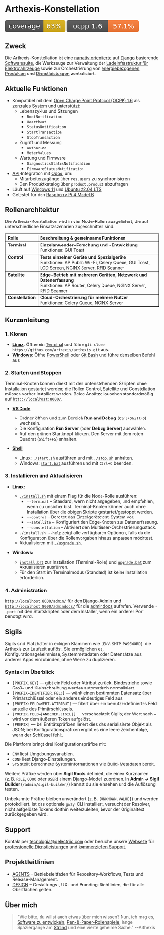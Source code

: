 # Arthexis-Konstellation

[![Testabdeckung](https://raw.githubusercontent.com/arthexis/arthexis/main/coverage.svg)](https://github.com/arthexis/arthexis/actions/workflows/coverage.yml) [![OCPP 1.6-Abdeckung](https://raw.githubusercontent.com/arthexis/arthexis/main/ocpp_coverage.svg)](https://github.com/arthexis/arthexis/blob/main/docs/development/ocpp-user-manual.md)


## Zweck

Die Arthexis-Konstellation ist eine [narrativ orientierte](https://de.wikipedia.org/wiki/Narration) auf [Django](https://www.djangoproject.com/) basierende [Softwaresuite](https://de.wikipedia.org/wiki/Softwarepaket), die Werkzeuge zur Verwaltung der [Ladeinfrastruktur für Elektrofahrzeuge](https://de.wikipedia.org/wiki/Lades%C3%A4ule) sowie zur Orchestrierung von [energiebezogenen Produkten](https://de.wikipedia.org/wiki/Produkt) und [Dienstleistungen](https://de.wikipedia.org/wiki/Dienstleistung) zentralisiert.

## Aktuelle Funktionen

- Kompatibel mit dem [Open Charge Point Protocol (OCPP) 1.6](https://www.openchargealliance.org/protocols/ocpp-16/) als zentrales System und unterstützt:
  - Lebenszyklus und Sitzungen
    - `BootNotification`
    - `Heartbeat`
    - `StatusNotification`
    - `StartTransaction`
    - `StopTransaction`
  - Zugriff und Messung
    - `Authorize`
    - `MeterValues`
  - Wartung und Firmware
    - `DiagnosticsStatusNotification`
    - `FirmwareStatusNotification`
- [API](https://de.wikipedia.org/wiki/Programmierschnittstelle)-Integration mit [Odoo](https://www.odoo.com/), um:
  - Mitarbeiterzugänge über `res.users` zu synchronisieren
  - Den Produktkatalog über `product.product` abzufragen
- Läuft auf [Windows 11](https://www.microsoft.com/windows/windows-11) und [Ubuntu 22.04 LTS](https://releases.ubuntu.com/22.04/)
- Getestet für den [Raspberry Pi 4 Model B](https://www.raspberrypi.com/products/raspberry-pi-4-model-b/)

## Rollenarchitektur

Die Arthexis-Konstellation wird in vier Node-Rollen ausgeliefert, die auf unterschiedliche Einsatzszenarien zugeschnitten sind.

<table border="1" cellpadding="8" cellspacing="0">
  <thead>
    <tr>
      <th align="left">Rolle</th>
      <th align="left">Beschreibung &amp; gemeinsame Funktionen</th>
    </tr>
  </thead>
  <tbody>
    <tr>
      <td valign="top"><strong>Terminal</strong></td>
      <td valign="top"><strong>Einzelanwender-Forschung und -Entwicklung</strong><br />Funktionen: GUI Toast</td>
    </tr>
    <tr>
      <td valign="top"><strong>Control</strong></td>
      <td valign="top"><strong>Tests einzelner Geräte und Spezialgeräte</strong><br />Funktionen: AP Public Wi-Fi, Celery Queue, GUI Toast, LCD Screen, NGINX Server, RFID Scanner</td>
    </tr>
    <tr>
      <td valign="top"><strong>Satellite</strong></td>
      <td valign="top"><strong>Edge-Betrieb mit mehreren Geräten, Netzwerk und Datenerfassung</strong><br />Funktionen: AP Router, Celery Queue, NGINX Server, RFID Scanner</td>
    </tr>
    <tr>
      <td valign="top"><strong>Constellation</strong></td>
      <td valign="top"><strong>Cloud-Orchestrierung für mehrere Nutzer</strong><br />Funktionen: Celery Queue, NGINX Server</td>
    </tr>
  </tbody>
</table>

## Kurzanleitung

### 1. Klonen
- **[Linux](https://de.wikipedia.org/wiki/Linux)**: Öffne ein [Terminal](https://de.wikipedia.org/wiki/Kommandozeile) und führe `git clone https://github.com/arthexis/arthexis.git` aus.
- **[Windows](https://de.wikipedia.org/wiki/Microsoft_Windows)**: Öffne [PowerShell](https://learn.microsoft.com/powershell/) oder [Git Bash](https://gitforwindows.org/) und führe denselben Befehl aus.

### 2. Starten und Stoppen
Terminal-Knoten können direkt mit den untenstehenden Skripten ohne Installation gestartet werden; die Rollen Control, Satellite und Constellation müssen vorher installiert werden. Beide Ansätze lauschen standardmäßig auf [`http://localhost:8000/`](http://localhost:8000/).

- **[VS Code](https://code.visualstudio.com/)**
   - Ordner öffnen und zum Bereich **Run and Debug** (`Ctrl+Shift+D`) wechseln.
   - Die Konfiguration **Run Server** (oder **Debug Server**) auswählen.
   - Auf den grünen Startknopf klicken. Den Server mit dem roten Quadrat (`Shift+F5`) anhalten.

- **[Shell](https://de.wikipedia.org/wiki/Shell_(Informatik))**
   - Linux: [`./start.sh`](start.sh) ausführen und mit [`./stop.sh`](stop.sh) anhalten.
   - Windows: [`start.bat`](start.bat) ausführen und mit `Ctrl+C` beenden.

### 3. Installieren und Aktualisieren
- **Linux:**
   - [`./install.sh`](install.sh) mit einem Flag für die Node-Rolle ausführen:
     - `--terminal` – Standard, wenn nicht angegeben, und empfohlen, wenn du unsicher bist. Terminal-Knoten können auch ohne Installation über die obigen Skripte gestartet/gestoppt werden.
     - `--control` – Bereitet das Einzelgerätetest-System vor.
     - `--satellite` – Konfiguriert den Edge-Knoten zur Datenerfassung.
     - `--constellation` – Aktiviert den Multiuser-Orchestrierungsstack.
   - `./install.sh --help` zeigt alle verfügbaren Optionen, falls du die Konfiguration über die Rollenvorgaben hinaus anpassen möchtest.
   - Aktualisieren mit [`./upgrade.sh`](upgrade.sh).

- **Windows:**
   - [`install.bat`](install.bat) zur Installation (Terminal-Rolle) und [`upgrade.bat`](upgrade.bat) zum Aktualisieren ausführen.
   - Für den Start im Terminalmodus (Standard) ist keine Installation erforderlich.

### 4. Administration
[`http://localhost:8000/admin/`](http://localhost:8000/admin/) für den [Django-Admin](https://docs.djangoproject.com/en/stable/ref/contrib/admin/) und [`http://localhost:8000/admindocs/`](http://localhost:8000/admindocs/) für die [admindocs](https://docs.djangoproject.com/en/stable/ref/contrib/admin/admindocs/) aufrufen. Verwende `--port` mit den Startskripten oder dem Installer, wenn ein anderer Port benötigt wird.

## Sigils

Sigils sind Platzhalter in eckigen Klammern wie `[ENV.SMTP_PASSWORD]`, die Arthexis zur Laufzeit auflöst. Sie ermöglichen es, Konfigurationsgeheimnisse, Systemmetadaten oder Datensätze aus anderen Apps einzubinden, ohne Werte zu duplizieren.

### Syntax im Überblick

- `[PREFIX.KEY]` &mdash; gibt ein Feld oder Attribut zurück. Bindestriche sowie Groß- und Kleinschreibung werden automatisch normalisiert.
- `[PREFIX=IDENTIFIER.FELD]` &mdash; wählt einen bestimmten Datensatz über Primärschlüssel oder ein anderes eindeutiges Feld aus.
- `[PREFIX:FELD=WERT.ATTRIBUT]` &mdash; filtert über ein benutzerdefiniertes Feld anstelle des Primärschlüssels.
- `[PREFIX.FELD=[ANDERER.SIGIL]]` &mdash; verschachtelt Sigils; der Wert nach `=` wird vor dem äußeren Token aufgelöst.
- `[PREFIX]` &mdash; bei Entitätspräfixen liefert dies das serialisierte Objekt als JSON; bei Konfigurationspräfixen ergibt es eine leere Zeichenfolge, wenn der Schlüssel fehlt.

Die Plattform bringt drei Konfigurationspräfixe mit:

- `ENV` liest Umgebungsvariablen.
- `CONF` liest Django-Einstellungen.
- `SYS` stellt berechnete Systeminformationen wie Build-Metadaten bereit.

Weitere Präfixe werden über **Sigil Roots** definiert, die einen Kurznamen (z. B. `ROLE`, `ODOO` oder `USER`) einem Django-Modell zuordnen. In **Admin &rarr; Sigil Builder** (`/admin/sigil-builder/`) kannst du sie einsehen und die Auflösung testen.

Unbekannte Präfixe bleiben unverändert (z. B. `[UNKNOWN.VALUE]`) und werden protokolliert. Ist das optionale `gway`-CLI installiert, versucht der Resolver, nicht aufgelöste Tokens dorthin weiterzuleiten, bevor der Originaltext zurückgegeben wird.

## Support

Kontakt per [tecnologia@gelectriic.com](mailto:tecnologia@gelectriic.com) oder besuche unsere [Webseite](https://www.gelectriic.com/) für [professionelle Dienstleistungen](https://de.wikipedia.org/wiki/Dienstleistung) und [kommerziellen Support](https://de.wikipedia.org/wiki/Technischer_Support).

## Projektleitlinien

- [AGENTS](AGENTS.md) – Betriebsleitfaden für Repository-Workflows, Tests und Release-Management.
- [DESIGN](DESIGN.md) – Gestaltungs-, UX- und Branding-Richtlinien, die für alle Oberflächen gelten.

## Über mich

> "Wie bitte, du willst auch etwas über mich wissen? Nun, ich mag es, [Software zu entwickeln](https://de.wikipedia.org/wiki/Softwareentwicklung), [Pen-&-Paper-Rollenspiele](https://de.wikipedia.org/wiki/Rollenspiel), lange Spaziergänge am [Strand](https://de.wikipedia.org/wiki/Strand) und eine vierte geheime Sache."
> --Arthexis
